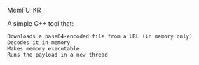 MemFU-KR

A simple C++ tool that:

    Downloads a base64-encoded file from a URL (in memory only)
    Decodes it in memory
    Makes memory executable
    Runs the payload in a new thread
